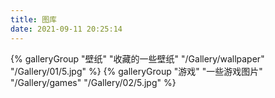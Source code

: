 ```yaml
---
title: 图库
date: 2021-09-11 20:25:14
---
```

<div class="gallery-group-main">
{% galleryGroup "壁纸" "收藏的一些壁纸" "/Gallery/wallpaper" "/Gallery/01/5.jpg" %}
{% galleryGroup "游戏" "一些游戏图片" "/Gallery/games" "/Gallery/02/5.jpg" %}
</div>